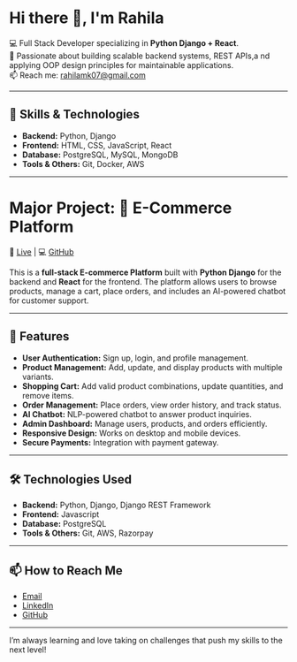 # Hi there 👋, I'm Rahila

💻 Full Stack Developer specializing in **Python Django + React**.  
🧠 Passionate about building scalable backend systems, REST APIs,a nd applying OOP design principles for maintainable applications.   
📫 Reach me: rahilamk07@gmail.com 

---

## 🔧 Skills & Technologies

- **Backend:** Python, Django
- **Frontend:** HTML, CSS, JavaScript, React
- **Database:** PostgreSQL, MySQL, MongoDB
- **Tools & Others:** Git, Docker, AWS

---

# Major Project: 🛒 E-Commerce Platform
🔗 [Live](https://www.zyft.shop/users/login/?next=/) | 💻 [GitHub](https://github.com/rahilaaaa/Gift_Customize)

This is a **full-stack E-commerce Platform** built with **Python Django** for the backend and **React** for the frontend. The platform allows users to browse products, manage a cart, place orders, and includes an AI-powered chatbot for customer support.  

---

## 🚀 Features

- **User Authentication:** Sign up, login, and profile management.
- **Product Management:** Add, update, and display products with multiple variants.
- **Shopping Cart:** Add valid product combinations, update quantities, and remove items.
- **Order Management:** Place orders, view order history, and track status.
- **AI Chatbot:** NLP-powered chatbot to answer product inquiries.
- **Admin Dashboard:** Manage users, products, and orders efficiently.
- **Responsive Design:** Works on desktop and mobile devices.
- **Secure Payments:** Integration with payment gateway.  

---

## 🛠️ Technologies Used

- **Backend:** Python, Django, Django REST Framework
- **Frontend:** Javascript
- **Database:** PostgreSQL 
- **Tools & Others:** Git,  AWS, Razorpay 

---


## 📫 How to Reach Me

- [Email](rahilamk07@gmail.com )
- [LinkedIn](https://www.linkedin.com/in/rahila-mk/)
- [GitHub](https://github.com/rahilaaaa)

---



I’m always learning and love taking on challenges that push my skills to the next level!  

